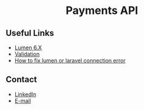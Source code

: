 <h1 align="center">Payments API</h1>

## Useful Links
 - [Lumen 6.X](https://lumen.laravel.com/docs/6.x/)
 - [Validation](https://lumen.laravel.com/docs/6.x/validation)
 - [How to fix lumen or laravel connection error](https://stackoverflow.com/questions/31102570/call-to-a-member-function-connection-on-a-non-object-error-on-laravel-5)

## Contact
  - <a target="_blank" href="https://www.linkedin.com/in/fernando-moraes-48a26916a/">LinkedIn</a>
  - <a target="_blank" href="mailto:fernandomoraes.lopes@gmail.com">E-mail</a>